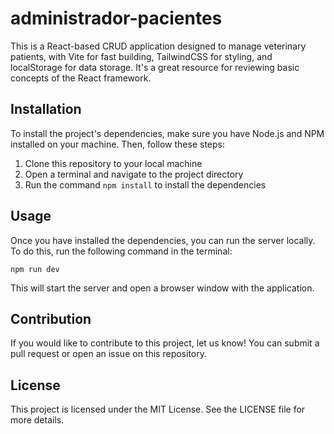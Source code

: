 # administrador-pacientes
This is a React-based CRUD application designed to manage veterinary patients, with Vite for fast building, TailwindCSS for styling, and localStorage for data storage. It's a great resource for reviewing basic concepts of the React framework.

## Installation

To install the project's dependencies, make sure you have Node.js and NPM installed on your machine. Then, follow these steps:

1. Clone this repository to your local machine
2. Open a terminal and navigate to the project directory
3. Run the command `npm install` to install the dependencies

## Usage

Once you have installed the dependencies, you can run the server locally. To do this, run the following command in the terminal:

`npm run dev`

This will start the server and open a browser window with the application.
## Contribution

If you would like to contribute to this project, let us know! You can submit a pull request or open an issue on this repository.

## License

This project is licensed under the MIT License. See the LICENSE file for more details.
